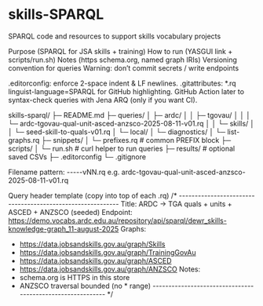# skills-SPARQL
SPARQL code and resources to support skills vocabulary projects

Purpose (SPARQL for JSA skills + training)
How to run (YASGUI link + scripts/run.sh)
Notes (https schema.org, named graph IRIs)
Versioning convention for queries
Warning: don’t commit secrets / write endpoints

.editorconfig: enforce 2-space indent & LF newlines.
.gitattributes: *.rq linguist-language=SPARQL for GitHub highlighting.
GitHub Action later to syntax-check queries with Jena ARQ (only if you want CI).

skills-sparql/
├─ README.md
├─ queries/
│  ├─ ardc/
│  │  ├─ tgovau/
│  │  │  └─ ardc-tgovau-qual-unit-asced-anzsco-2025-08-11-v01.rq
│  │  └─ skills/
│  │     └─ seed-skill-to-quals-v01.rq
│  └─ local/
│     └─ diagnostics/
│        └─ list-graphs.rq
├─ snippets/
│  └─ prefixes.rq        # common PREFIX block
├─ scripts/
│  └─ run.sh             # curl helper to run queries
├─ results/               # optional saved CSVs
├─ .editorconfig
└─ .gitignore

Filename pattern:
<env>-<dataset>-<focus>-<extras>-<YYYY-MM-DD>-vNN.rq
e.g. ardc-tgovau-qual-unit-asced-anzsco-2025-08-11-v01.rq


Query header template (copy into top of each .rq)
/* -----------------------------------------------------------
Title: ARDC → TGA quals + units + ASCED + ANZSCO (seeded)
Endpoint: https://demo.vocabs.ardc.edu.au/repository/api/sparql/dewr_skills-knowledge-graph_11-august-2025
Graphs:
  - https://data.jobsandskills.gov.au/graph/Skills
  - https://data.jobsandskills.gov.au/graph/TrainingGovAu
  - https://data.jobsandskills.gov.au/graph/ASCED
  - https://data.jobsandskills.gov.au/graph/ANZSCO
Notes:
  - schema.org is HTTPS in this store
  - ANZSCO traversal bounded (no * range)
----------------------------------------------------------- */
